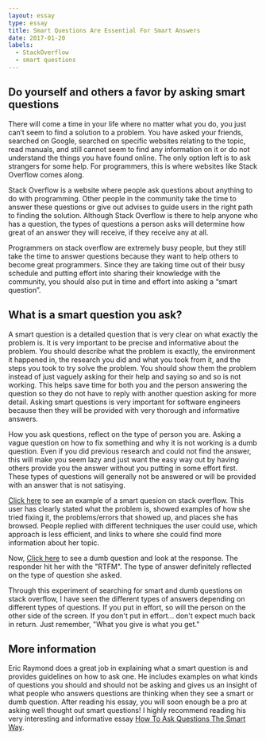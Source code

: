 ```yaml
---
layout: essay
type: essay
title: Smart Questions Are Essential For Smart Answers
date: 2017-01-20
labels:
  - StackOverflow
  - smart questions
---
```

## Do yourself and others a favor by asking smart questions

There will come a time in your life where no matter what you do, you just can’t seem to find a solution to a problem. You have asked your friends, searched on Google, searched on specific websites relating to the topic, read manuals, and still cannot seem to find any information on it or do not understand the things you have found online. The only option left is to ask strangers for some help. For programmers, this is where websites like Stack Overflow comes along.

Stack Overflow is a website where people ask questions about anything to do with programming. Other people in the community take the time to answer these questions or give out advises to guide users in the right path to finding the solution. Although Stack Overflow is there to help anyone who has a question, the types of questions a person asks will determine how great of an answer they will receive, if they receive any at all. 

Programmers on stack overflow are extremely busy people, but they still take the time to answer questions because they want to help others to become great programmers. Since they are taking time out of their busy schedule and putting effort into sharing their knowledge with the community, you should also put in time and effort into asking a “smart question”. 

## What is a smart question you ask?

A smart question is a detailed question that is very clear on what exactly the problem is. It is very important to be precise and informative about the problem. You should describe what the problem is exactly, the environment it happened in, the research you did and what you took from it, and the steps you took to try solve the problem. You should show them the problem instead of just vaguely asking for their help and saying so and so is not working. This helps save time for both you and the person answering the question so they do not have to reply with another question asking for more detail. Asking smart questions is very important for software engineers because then they will be provided with very thorough and informative answers. 

How you ask questions, reflect on the type of person you are. Asking a vague question on how to fix something and why it is not working is a dumb question. Even if you did previous research and could not find the answer, this will make you seem lazy and just want the easy way out by having others provide you the answer without you putting in some effort first. These types of questions will generally not be answered or will be provided with an answer that is not satisying. 

[Click here](http://stackoverflow.com/questions/363681/generating-random-integers-in-a-specific-range/363692#363692) to see an example of a smart quesion on stack overflow. This user has clearly stated what the problem is, showed examples of how she tried fixing it, the problems/errors that showed up, and places she has browsed. People replied with different techniques the user could use, which approach is less efficient, and links to where she could find more information about her topic. 

Now, [Click here](http://stackoverflow.com/questions/33791459/modx-revo-anchor-site-start-url/34048870#34048870) to see a dumb question and look at the response. The responder hit her with the "RTFM". The type of answer definitely reflected on the type of question she asked.

Through this experiment of searching for smart and dumb questions on stack overflow, I have seen the different types of answers depending on different types of questions. If you put in effort, so will the person on the other side of the screen. If you don't put in effort... don't expect much back in return. Just remember, "What you give is what you get."

## More information

Eric Raymond does a great job in explaining what a smart question is and provides guidelines on how to ask one. He includes examples on what kinds of questions you should and should not be asking and gives us an insight of what people who answers questions are thinking when they see a smart or dumb question. After reading his essay, you will soon enough be a pro at asking well thought out smart questions! I highly recommend reading his very interesting and informative essay [How To Ask Questions The Smart Way](http://www.catb.org/esr/faqs/smart-questions.html). 

